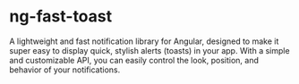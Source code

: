 # ng-fast-toast
A lightweight and fast notification library for Angular, designed to make it super easy to display quick, stylish alerts (toasts) in your app. With a simple and customizable API, you can easily control the look, position, and behavior of your notifications.
